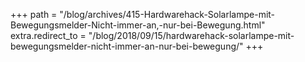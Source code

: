 +++
path = "/blog/archives/415-Hardwarehack-Solarlampe-mit-Bewegungsmelder-Nicht-immer-an,-nur-bei-Bewegung.html"
extra.redirect_to = "/blog/2018/09/15/hardwarehack-solarlampe-mit-bewegungsmelder-nicht-immer-an-nur-bei-bewegung/"
+++

